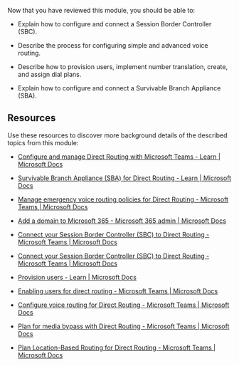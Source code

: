 Now that you have reviewed this module, you should be able to:

- Explain how to configure and connect a Session Border Controller (SBC).

- Describe the process for configuring simple and advanced voice routing.

- Describe how to provision users, implement number translation, create, and assign dial plans.

- Explain how to configure and connect a Survivable Branch Appliance (SBA).

## Resources

Use these resources to discover more background details of the described topics from this module:

- [Configure and manage Direct Routing with Microsoft Teams - Learn | Microsoft Docs](/learn/modules/m365-teams-configure-manage-direct-routing/)

- [Survivable Branch Appliance (SBA) for Direct Routing - Learn | Microsoft Docs](/microsoftteams/direct-routing-survivable-branch-appliance)

- [Manage emergency voice routing policies for Direct Routing - Microsoft Teams | Microsoft Docs](/MicrosoftTeams/manage-emergency-call-routing-policies)

- [Add a domain to Microsoft 365 - Microsoft 365 admin | Microsoft Docs](/microsoft-365/admin/setup/add-domain?view=o365-worldwide)

- [Connect your Session Border Controller (SBC) to Direct Routing - Microsoft Teams | Microsoft Docs](/microsoftteams/direct-routing-connect-the-sbc)

- [Connect your Session Border Controller (SBC) to Direct Routing - Microsoft Teams | Microsoft Docs](/microsoftteams/direct-routing-connect-the-sbc)

- [Provision users - Learn | Microsoft Docs](/learn/modules/m365-teams-configure-manage-direct-routing/4-provision-users)

- [Enabling users for direct routing - Microsoft Teams | Microsoft Docs](/microsoftteams/direct-routing-enable-users)

- [Configure voice routing for Direct Routing - Microsoft Teams | Microsoft Docs](/microsoftteams/direct-routing-voice-routing)

- [Plan for media bypass with Direct Routing - Microsoft Teams | Microsoft Docs](/microsoftteams/direct-routing-plan-media-bypass)

- [Plan Location-Based Routing for Direct Routing - Microsoft Teams | Microsoft Docs](/microsoftteams/location-based-routing-plan)

